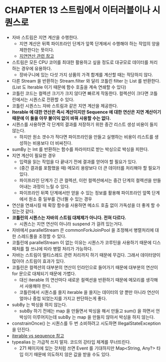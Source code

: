 # CHAPTER 13 스트림에서 이터러블이나 시퀀스로

- 자바 스트림은 지연 계산을 수행한다.
  - 지연 계산은 뒤쪽 파이프라인 단계가 앞쪽 단계에서 수행해야 하는 작업의 양을 제한한다는 뜻이다.
  - [지연연산 관련 참고](https://bugoverdose.github.io/development/stream-lazy-evaluation/)
- 스트림은 모든 CPU 코어를 최대한 활용하고 싶을 정도로 대규모로 데이터를 처리하는 경우에 유용하다.
  - 장바구니에 있는 다섯 가지 상품의 가격 합계를 계산할 때는 적당하지 않다.
- 다른 Stream 을 반환하는 Stream.filter 와 달리 코틀린 filter 는 List 를 반환한다.(List 도 Iterable 이기 때문에 함수 호출을 계속 연쇄할 수 있다)
- 코틀린 코드는 컬렉션 크기가 크지 않다면 빠르게 작동한다. 컬렉션이 크다면 코틀린에서는 시퀀스로 전환할 수 있다.
- 코틀린 시퀀스느 자바 스트림과 같은 지연 계산을 제공한다.
- **Iterable 에 대한 연산은 즉시 계산이지만 Sequence 에 대한 연산은 지연 계산이기 때문에 이 둘을 아무 불이익 없이 바꿔 사용할 수는 없다.**
- 시퀀스를 사용하면 각 단계의 결과를 저장하기 위한 중간 리스트 생성 비용이 들지 않는다.
  - 하지만 원소 갯수가 적다면 파이프라인을 만들고 실행하는 비용이 리스트를 생성하는 비용보다 더 비싸진다.
- sumBy 는 Int 를 반환하는 함수를 파라미터로 받는 박싱으로 박싱을 피한다.
- 지연 계산이 필요한 경우
  - 입력을 읽는 작업을 다 끝내기 전에 결과를 얻어야 할 필요가 있다.
  - (중간 결과를 포함했을 때) 메모리 용량보다 더 큰 데이터를 처리해야 할 필요가 있다.
  - 파이프라인 단계가 긴 큰 컬렉션, 이런 컬렉션에서는 중간 단계의 컬렉션을 만들어내는 과정이 느릴 수 있다.
  - 파이프라인 뒤쪽 단계에서만 얻을 수 있는 정보를 활용해 파이프라인 앞쪽 단계에서 원소 중 일부를 건너뛸 수 있는 경우
- 연산을 연쇄시킬 때 확장 함수를 사용하면 메소드 호출 없이 가독성을 더 좋게 할 수 있는것 같다.
- **코틀린의 시퀀스는 자바의 스트림 대체제가 아니다. 전혀 다르다.**
  - 시퀀스는 지연 연산이 아니라 suspend 가 걸려 있는거다.
- 자바에서 parallelStream 은 commonForkJoinPool 을 조정해서 병렬처리에 대한 스레드풀을 조정할 수 있다.
- 코틀린에 parallelStream 이 없는 이유는 시퀀스가 코루틴을 사용하기 때문에 디스패처를 뭘 쓰냐에 따라 병렬 처리가 가능하다.
- 자바는 스트림이 멀티스레드 관련 처리까지 하기 때문에 무겁다. 그래서 데이터양이 많아야 스트림이 효과가 있다.
- 코틀린은 컬렉션의 대부분의 연산이 인라인으로 들어가기 때문에 대부분의 연산이 for 문으로 대체되기 때문에 가볍다.
  - 대신 iterable 의 연산마다 새로운 컬렉션을 반환하기 때문에 메모리를 생각해서 사용해야 한다.
  - 코틀린에서 시퀀스를 쓸지 iterable 을 쓸지는 데이터의 양 뿐만 아니라 연산이 얼마나 중첩 되었는지를 가지고 판단하는게 좋다.
- subBy 는 박싱을 하지 않는다.
  - subBy 하기 전에는 map 을 만들면서 박싱을 해서 만들고 sum() 을 하면서 언박싱이 이루어지는데 subBy 는 map 을 만들지 않아서 박싱을 하지 않는다.
- constrainOnce() 는 시퀀스를 두 번 소비하려고 시도하면 IllegalStateException 을 던진다.
- [iterable vs sequence 참고](https://kotlinlang.org/docs/sequences.html#sequence-processing-example)
- typealias 는 가급적 쓰지 말자. 코드의 강타입 체계를 무너뜨린다.
  - 271 페이지에 있는 것처럼 쓰면 Event 를 기대하지만 Map<String, Any?> 타입 이기 때문에 의도하지 않은 값을 받을 수도 있다.